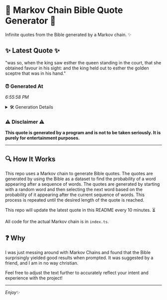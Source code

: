# 📖 Markov Chain Bible Quote Generator 📖

Infinite quotes from the Bible generated by a Markov chain. ✨

## ✨ Latest Quote ✨
"was so, when the king saw esther the queen standing in the court, that she obtained favour in his sight: and the king held out to esther the golden sceptre that was in his hand."

### ⏰ Generated At
*6:55:58 PM*

<details>
    <summary>🛠️ Generation Details</summary>
    <p>
        <strong>🌱 Seed:</strong> was<br>
        <strong>🔄 Iterations:</strong> 34<br>
        <strong>📜 Context History:</strong><br>[ was ]: so,<br>[ was, so, ]: when<br>[ was, so,, when ]: the<br>[ was, so,, when, the ]: king<br>[ was, so,, when, the, king ]: saw<br>[ was, so,, when, the, king, saw ]: esther<br>[ so,, when, the, king, saw, esther ]: the<br>[ when, the, king, saw, esther, the ]: queen<br>[ the, king, saw, esther, the, queen ]: standing<br>[ king, saw, esther, the, queen, standing ]: in<br>[ saw, esther, the, queen, standing, in ]: the<br>[ esther, the, queen, standing, in, the ]: court,<br>[ the, queen, standing, in, the, court, ]: that<br>[ queen, standing, in, the, court,, that ]: she<br>[ standing, in, the, court,, that, she ]: obtained<br>[ in, the, court,, that, she, obtained ]: favour<br>[ the, court,, that, she, obtained, favour ]: in<br>[ court,, that, she, obtained, favour, in ]: his<br>[ that, she, obtained, favour, in, his ]: sight:<br>[ she, obtained, favour, in, his, sight: ]: and<br>[ obtained, favour, in, his, sight:, and ]: the<br>[ favour, in, his, sight:, and, the ]: king<br>[ in, his, sight:, and, the, king ]: held<br>[ his, sight:, and, the, king, held ]: out<br>[ sight:, and, the, king, held, out ]: to<br>[ and, the, king, held, out, to ]: esther<br>[ the, king, held, out, to, esther ]: the<br>[ king, held, out, to, esther, the ]: golden<br>[ held, out, to, esther, the, golden ]: sceptre<br>[ out, to, esther, the, golden, sceptre ]: that<br>[ to, esther, the, golden, sceptre, that ]: was<br>[ esther, the, golden, sceptre, that, was ]: in<br>[ the, golden, sceptre, that, was, in ]: his<br>[ golden, sceptre, that, was, in, his ]: hand.<br>
    </p>
</details>

### ⚠️ Disclaimer ⚠️
**This quote is generated by a program and is not to be taken seriously. It is purely for entertainment purposes.**

---

## 🔍 How It Works

This repo uses a Markov chain to generate Bible quotes. The quotes are generated by using the Bible as a dataset to find the probability of a word appearing after a sequence of words. The quotes are generated by starting with a random word and then selecting the next word based on the probability of it appearing after the current sequence of words. This process is repeated until the desired length of the quote is reached.

This repo will update the latest quote in this README every 10 minutes. ⏳

All code for the actual Markov chain is in `index.ts`.

## ❓ Why

I was just messing around with Markov Chains and found that the Bible surprisingly yielded good results when prompted. 
It was suggested by a friend, and I am in no way christian.

Feel free to adjust the text further to accurately reflect your intent and experience with the project!

---

*Enjoy*✨
